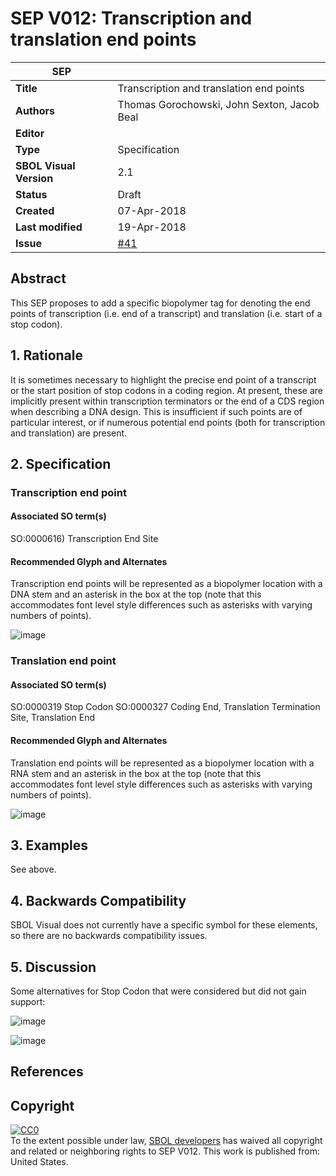 # SEP V012: Transcription and translation end points

| SEP | |
| --- | --- |
| **Title** | Transcription and translation end points |
| **Authors** | Thomas Gorochowski, John Sexton, Jacob Beal |
| **Editor** | |
| **Type** | Specification |
| **SBOL Visual Version** | 2.1 |
| **Status** | Draft |
| **Created** | 07-Apr-2018 |
| **Last modified** | 19-Apr-2018 |
| **Issue** | [#41](https://github.com/SynBioDex/SBOL-visual/issues/41) |

## Abstract

This SEP proposes to add a specific biopolymer tag for denoting the end points of transcription (i.e. end of a transcript) and translation (i.e. start of a stop codon).

## 1. Rationale <a name="rationale"></a>

It is sometimes necessary to highlight the precise end point of a transcript or the start position of stop codons in a coding region. At present, these are implicitly present within transcription terminators or the end of a CDS region when describing a DNA design. This is insufficient if such points are of particular interest, or if numerous potential end points (both for transcription and translation) are present.

## 2. Specification <a name="specification"></a>

### Transcription end point

#### Associated SO term(s)

SO:0000616) Transcription End Site

#### Recommended Glyph and Alternates

Transcription end points will be represented as a biopolymer location with a DNA stem and an asterisk in the box at the top (note that this accommodates font level style differences such as asterisks with varying numbers of points).

![image](https://raw.githubusercontent.com/SynBioDex/SBOL-visual/e64d26c305/Glyphs/stop-codon/transcription-end.png)

### Translation end point

#### Associated SO term(s)

SO:0000319 Stop Codon
SO:0000327 Coding End, Translation Termination Site, Translation End

#### Recommended Glyph and Alternates

Translation end points will be represented as a biopolymer location with a RNA stem and an asterisk in the box at the top (note that this accommodates font level style differences such as asterisks with varying numbers of points).

![image](https://raw.githubusercontent.com/SynBioDex/SBOL-visual/e64d26c305/Glyphs/stop-codon/translation-end.png)

## 3. Examples

See above.

## 4. Backwards Compatibility <a name='compatibility'></a>

SBOL Visual does not currently have a specific symbol for these elements, so there are no backwards compatibility issues.

## 5. Discussion <a name='discussion'></a>

Some alternatives for Stop Codon that were considered but did not gain support:

![image](https://raw.githubusercontent.com/SynBioDex/SBOL-visual/e64d26c305/Glyphs/stop-codon/stop-codon.png)

![image](https://raw.githubusercontent.com/SynBioDex/SBOL-visual/e64d26c305/Glyphs/stop-codon/stop-codon-variant.png)

## References <a name='references'></a>

## Copyright <a name='copyright'></a>

<p xmlns:dct="http://purl.org/dc/terms/" xmlns:vcard="http://www.w3.org/2001/vcard-rdf/3.0#">
  <a rel="license"
     href="http://creativecommons.org/publicdomain/zero/1.0/">
    <img src="http://i.creativecommons.org/p/zero/1.0/88x31.png" style="border-style: none;" alt="CC0" />
  </a>
  <br />
  To the extent possible under law,
  <a rel="dct:publisher"
     href="sbolstandard.org">
    <span property="dct:title">SBOL developers</span></a>
  has waived all copyright and related or neighboring rights to
  <span property="dct:title">SEP V012</span>.
This work is published from:
<span property="vcard:Country" datatype="dct:ISO3166"
      content="US" about="sbolstandard.org">
  United States</span>.
</p>
